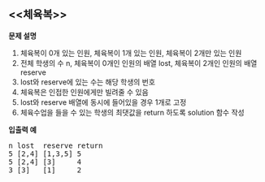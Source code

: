 <<체육복>>
-----

**문제 설명**
1) 체육복이 0개 있는 인원, 체육복이 1개 있는 인원, 체육복이 2개만 있는 인원 
2) 전체 학생의 수 n, 체육복이 0개인 인원의 배열 lost, 체육복이 2개인 인원의 배열 reserve
3) lost와 reserve에 있는 수는 해당 학생의 번호
4) 체육복은 인접한 인원에게만 빌려줄 수 있음
5) lost와 reserve 배열에 동시에 들어있을 경우 1개로 고정
6) 체육수업을 들을 수 있는 학생의 최댓값을 return 하도록 solution 함수 작성


**입출력 예**
<pre>
n lost  reserve return
5 [2,4] [1,3,5] 5
5 [2,4] [3]     4
3 [3]   [1]     2
</pre>
